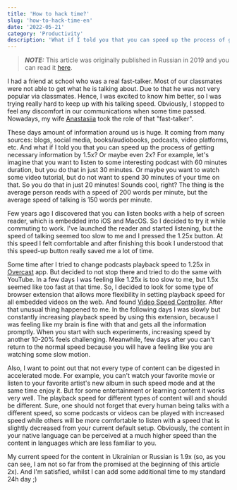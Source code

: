 ```yaml
---
title: 'How to hack time?'
slug: 'how-to-hack-time-en'
date: '2022-05-21'
category: 'Productivity'
description: 'What if I told you that you can speed up the process of getting necessary information by 1.5x? Or maybe even 2x?'
---
```


> **_NOTE:_** This article was originally published in Russian in 2019 and you can read it [here](/how-to-hack-time).

I had a friend at school who was a real fast-talker. Most of our classmates were not able to get what he is talking about. Due to that he was not very popular via classmates. Hence, I was excited to know him better, so I was trying really hard to keep up with his talking speed. Obviously, I stopped to feel any discomfort in our communications when some time passed. Nowadays, my wife [Anastasiia](https://instagram.com/soul_constellation/) took the role of that "fast-talker".

These days amount of information around us is huge. It coming from many sources: blogs, social media, books/audiobooks, podcasts, video platforms, etc. And what if I told you that you can speed up the process of getting necessary information by 1.5x? Or maybe even 2x?
For example, let's imagine that you want to listen to some interesting podcast with 60 minutes duration, but you do that in just 30 minutes. Or maybe you want to watch some video tutorial, but do not want to spend 30 minutes of your time on that. So you do that in just 20 minutes! Sounds cool, right? The thing is the average person reads with a speed of 200 words per minute, but the average speed of talking is 150 words per minute.

Few years ago I discovered that you can listen books with a help of screen reader, which is embedded into iOS and MacOS. So I decided to try it while commuting to work. I've launched the reader and started listening, but the speed of talking seemed too slow to me and I pressed the 1.25x button. At this speed I felt comfortable and after finishing this book I understood that this speed-up button really saved me a lot of time.

Some time after I tried to change podcasts playback speed to 1.25x in [Overcast](https://overcast.fm) app. But decided to not stop there and tried to do the same with YouTube. In a few days I was feeling like 1.25x is too slow to me, but 1.5x seemed like too fast at that time. So, I decided to look for some type of browser extension that allows more flexibility in setting playback speed for all embedded videos on the web. And found [Video Speed Controller](https://chrome.google.com/webstore/detail/video-speed-controller/nffaoalbilbmmfgbnbgppjihopabppdk). After that unusual thing happened to me. In the following days I was slowly but constantly increasing
playback speed by using this extension, because I was feeling like my brain is fine with that and gets all the information promptly. When you start with such experiments, increasing speed by another 10-20% feels challenging. Meanwhile, few days after you can't return to the normal speed because you will have a feeling like you are watching some slow motion.

Also, I want to point out that not every type of content can be digested in accelerated mode. For example, you can't watch your favorite movie or listen to your favorite artist's new album in such speed mode and at the same time enjoy it. But for some entertainment or learning content it works very well. The playback speed for different types of content will and should be different. Sure, one should not forget that every human being talks with a different speed, so some podcasts or videos can be played with increased speed while others will be more comfortable to listen with a speed that is slightly decreased from your current default setup. Obviously, the content in your native language can be perceived at a much higher speed than the content in languages which are less familiar to you.

My current speed for the content in Ukrainian or Russian is 1.9x (so, as you can see, I am not so far from the promised at the beginning of this article 2x). And I'm satisfied, whilst I can add some additional time to my standard 24h day ;)
